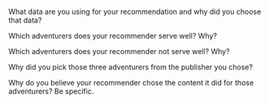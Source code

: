 What data are you using for your recommendation and why did you choose that data?

Which adventurers does your recommender serve well? Why?

Which adventurers does your recommender not serve well? Why?

Why did you pick those three adventurers from the publisher you chose?

Why do you believe your recommender chose the content it did for those adventurers? Be specific.